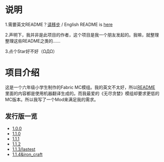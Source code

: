 # 说明

1.需要英文README？[请移步](./README.md) / English README is [here](./README.md)

2.声明下，我并非是此项目的作者，这个项目是我一个朋友发起的。我嘛，就整理整理这些README之类的……

3.点个Star好不好（ΩДΩ）

# 项目介绍

这是一个六年级小学生制作的Fabric MC模组。我的英文不太好，所以[README](./README.md)里面的内容都是使用机器翻译生成的。而我最爱的《无尽贪婪》模组却要求更低的MC版本。所以我写了一个Mod来满足我的需求。

## 发行版一览

- [1.0.0           ](../../releases/tag/1.0.0)
- [1.1.0           ](../../releases/tag/1.1.0)
- [1.1.1           ](../../releases/tag/1.1.1)
- [1.1.2           ](../../releases/tag/1.1.2)
- [1.1.3/lastest   ](../../releases/tag/1.1.3)
- [1.1.4&iron_craft](../../releases/tag/1.1.4%26iron_craft)


<!-- markdownlint-disable-file required-headings -->
